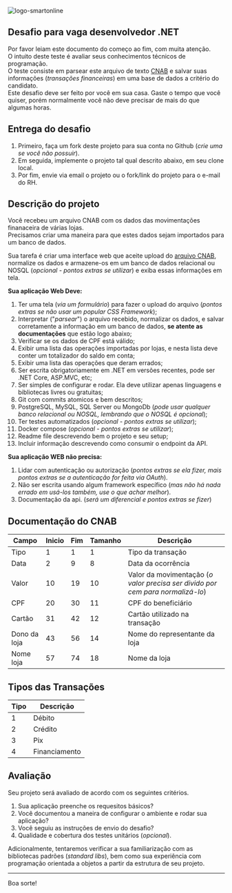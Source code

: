 ![logo-smartonline](https://www.smartonline.app/logo.a3cd84b4d14610f7.png)
## Desafio para vaga desenvolvedor .NET

Por favor leiam este documento do começo ao fim, com muita atenção.<br/>
O intuito deste teste é avaliar seus conhecimentos técnicos de programação.<br/>
O teste consiste em parsear este arquivo de texto [CNAB](https://github.com/smartonlineapp/desafio.net/blob/main/CNAB.txt) e salvar suas informações (_transações financeiras_) em uma base de dados a critério do candidato.<br/>
Este desafio deve ser feito por você em sua casa. Gaste o tempo que você quiser, porém normalmente você não deve precisar de mais do que algumas horas.

## Entrega do desafio

1. Primeiro, faça um fork deste projeto para sua conta no Github (_crie uma se você não possuir_).
2. Em seguida, implemente o projeto tal qual descrito abaixo, em seu clone local.
3. Por fim, envie via email o projeto ou o fork/link do projeto para o e-mail do RH.

## Descrição do projeto

Você recebeu um arquivo CNAB com os dados das movimentações finanaceira de várias lojas.<br/>
Precisamos criar uma maneira para que estes dados sejam importados para um banco de dados.

Sua tarefa é criar uma interface web que aceite upload do [arquivo CNAB](https://github.com/smartonlineapp/desafio.net/blob/main/CNAB.txt), normalize os dados e armazene-os em um banco de dados relacional ou NOSQL (_opcional - pontos extras se utilizar_) e exiba essas informações em tela.

**Sua aplicação Web Deve:**

1. Ter uma tela (_via um formulário_) para fazer o upload do arquivo (_pontos extras se não usar um popular CSS Framework_);
2. Interpretar ("_parsear_") o arquivo recebido, normalizar os dados, e salvar corretamente a informação em um banco de dados, **se atente as documentações** que estão logo abaixo;
3. Verificar se os dados de CPF está válido;
4. Exibir uma lista das operações importadas por lojas, e nesta lista deve conter um totalizador do saldo em conta;
5. Exibir uma lista das operações que deram errados;
6. Ser escrita obrigatoriamente em .NET em versões recentes, pode ser .NET Core, ASP.MVC, etc;
7. Ser simples de configurar e rodar. Ela deve utilizar apenas linguagens e bibliotecas livres ou gratuitas;
8. Git com commits atomicos e bem descritos;
9. PostgreSQL, MySQL, SQL Server ou MongoDb (_pode usar qualquer banco relacional ou NOSQL, lembrando que o NOSQL é opcional_);
10. Ter testes automatizados (_opcional - pontos extras se utilizar_);
11. Docker compose (_opcional - pontos extras se utilizar_);
12. Readme file descrevendo bem o projeto e seu setup;
13. Incluir informação descrevendo como consumir o endpoint da API.

**Sua aplicação WEB não precisa:**

1. Lidar com autenticação ou autorização (_pontos extras se ela fizer, mais pontos extras se a autenticação for feita via OAuth_).
2. Não ser escrita usando algum framework específico (_mas não há nada errado em usá-los também, use o que achar melhor_).
3. Documentação da api. (_será um diferencial e pontos extras se fizer_)

## Documentação do CNAB

| Campo | Inicio | Fim | Tamanho | Descrição |
| ----- | ------ | --- | ------- | --------- |
| Tipo  | 1  | 1 | 1 | Tipo da transação |
| Data  | 2  | 9 | 8 | Data da ocorrência |
| Valor | 10 | 19 | 10 | Valor da movimentação (_o valor precisa ser divido por cem para normalizá-lo_) |
| CPF | 20 | 30 | 11 | CPF do beneficiário |
| Cartão | 31 | 42 | 12 | Cartão utilizado na transação |
| Dono da loja | 43 | 56 | 14 | Nome do representante da loja |
| Nome loja | 57 | 74 | 18 | Nome da loja |

## Tipos das Transações

| Tipo | Descrição |
| ---- | --------- |
| 1 | Débito |
| 2 | Crédito |
| 3 | Pix |
| 4 | Financiamento |

## Avaliação

Seu projeto será avaliado de acordo com os seguintes critérios.

1. Sua aplicação preenche os requesitos básicos?
2. Você documentou a maneira de configurar o ambiente e rodar sua aplicação?
3. Você seguiu as instruções de envio do desafio?
4. Qualidade e cobertura dos testes unitários (_opcional_).

Adicionalmente, tentaremos verificar a sua familiarização com as bibliotecas padrões (_standard libs_), bem como sua experiência com programação orientada a objetos a partir da estrutura de seu projeto.

---

Boa sorte!
